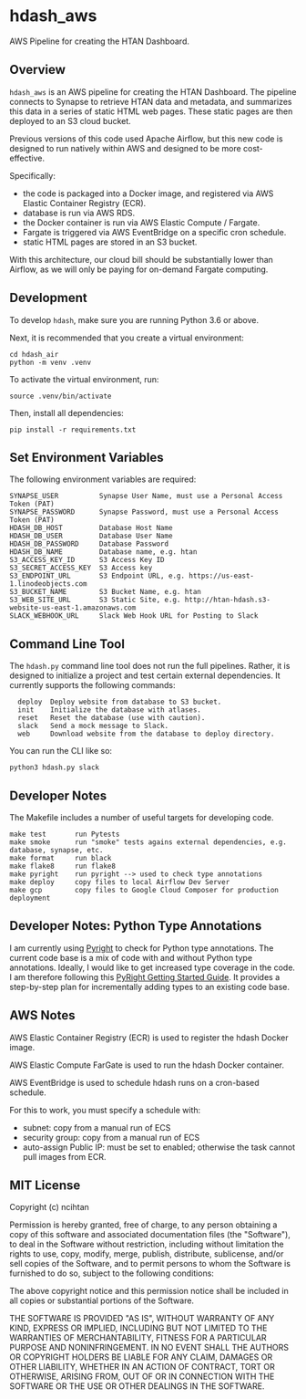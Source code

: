 # hdash_aws

AWS Pipeline for creating the HTAN Dashboard.

## Overview

```hdash_aws``` is an AWS pipeline for creating the HTAN Dashboard.  The pipeline connects to Synapse to retrieve HTAN data and metadata, and summarizes this data in a series of static HTML web pages.  These static pages are then deployed to an S3 cloud bucket.

Previous versions of this code used Apache Airflow, but this new code is designed to run natively within AWS and designed to be more cost-effective.

Specifically:

* the code is packaged into a Docker image, and registered via AWS Elastic Container Registry (ECR).
* database is run via AWS RDS.
* the Docker container is run via AWS Elastic Compute / Fargate.
* Fargate is triggered via AWS EventBridge on a specific cron schedule.
* static HTML pages are stored in an S3 bucket.

With this architecture, our cloud bill should be substantially lower than Airflow, as we will only be paying for on-demand Fargate computing.

## Development

To develop ```hdash```, make sure you are running Python 3.6 or above.

Next, it is recommended that you create a virtual environment:

```
cd hdash_air
python -m venv .venv
```

To activate the virtual environment, run:

```
source .venv/bin/activate
```

Then, install all dependencies:

```
pip install -r requirements.txt
```

## Set Environment Variables

The following environment variables are required:

```
SYNAPSE_USER          Synapse User Name, must use a Personal Access Token (PAT)
SYNAPSE_PASSWORD      Synapse Password, must use a Personal Access Token (PAT)
HDASH_DB_HOST         Database Host Name 
HDASH_DB_USER         Database User Name
HDASH_DB_PASSWORD     Database Password
HDASH_DB_NAME         Database name, e.g. htan
S3_ACCESS_KEY_ID      S3 Access Key ID
S3_SECRET_ACCESS_KEY  S3 Access key
S3_ENDPOINT_URL       S3 Endpoint URL, e.g. https://us-east-1.linodeobjects.com
S3_BUCKET_NAME        S3 Bucket Name, e.g. htan
S3_WEB_SITE_URL       S3 Static Site, e.g. http://htan-hdash.s3-website-us-east-1.amazonaws.com
SLACK_WEBHOOK_URL     Slack Web Hook URL for Posting to Slack
```

## Command Line Tool

The ```hdash.py``` command line tool does not run the full pipelines.  Rather, it
is designed to initialize a project and test certain external dependencies.
It currently supports the following commands:

```
  deploy  Deploy website from database to S3 bucket.
  init    Initialize the database with atlases.
  reset   Reset the database (use with caution).
  slack   Send a mock message to Slack.
  web     Download website from the database to deploy directory.
```

You can run the CLI like so:

```commandline
python3 hdash.py slack
```

## Developer Notes

The Makefile includes a number of useful targets for developing code.

```
make test       run Pytests
make smoke      run "smoke" tests agains external dependencies, e.g. database, synapse, etc.
make format     run black
make flake8     run flake8
make pyright    run pyright --> used to check type annotations
make deploy     copy files to local Airflow Dev Server
make gcp        copy files to Google Cloud Composer for production deployment
```

## Developer Notes:  Python Type Annotations

I am currently using [Pyright](https://github.com/microsoft/pyright) to check for Python type annotations.  The current code base is a mix of code with and without Python type annotations. Ideally, I would like to get increased type coverage in the code.  I am therefore following this [PyRight Getting Started Guide](https://microsoft.github.io/pyright/#/getting-started?id=_4-strict-typing).  It provides a step-by-step plan for incrementally adding types to an existing code base.

## AWS Notes

AWS Elastic Container Registry (ECR) is used to register the hdash Docker image.

AWS Elastic Compute FarGate is used to run the hdash Docker container.

AWS EventBridge is used to schedule hdash runs on a cron-based schedule.

For this to work, you must specify a schedule with:

* subnet:  copy from a manual run of ECS
* security group:  copy from a manual run of ECS
* auto-assign Public IP:  must be set to enabled;  otherwise the task cannot pull images from ECR.

## MIT License

Copyright (c) ncihtan

Permission is hereby granted, free of charge, to any person obtaining a copy
of this software and associated documentation files (the "Software"), to deal
in the Software without restriction, including without limitation the rights
to use, copy, modify, merge, publish, distribute, sublicense, and/or sell
copies of the Software, and to permit persons to whom the Software is
furnished to do so, subject to the following conditions:

The above copyright notice and this permission notice shall be included in all
copies or substantial portions of the Software.

THE SOFTWARE IS PROVIDED "AS IS", WITHOUT WARRANTY OF ANY KIND, EXPRESS OR
IMPLIED, INCLUDING BUT NOT LIMITED TO THE WARRANTIES OF MERCHANTABILITY,
FITNESS FOR A PARTICULAR PURPOSE AND NONINFRINGEMENT. IN NO EVENT SHALL THE
AUTHORS OR COPYRIGHT HOLDERS BE LIABLE FOR ANY CLAIM, DAMAGES OR OTHER
LIABILITY, WHETHER IN AN ACTION OF CONTRACT, TORT OR OTHERWISE, ARISING FROM,
OUT OF OR IN CONNECTION WITH THE SOFTWARE OR THE USE OR OTHER DEALINGS IN THE
SOFTWARE.
